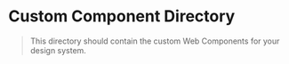 # Custom Component Directory

> This directory should contain the custom Web Components for your design system.
